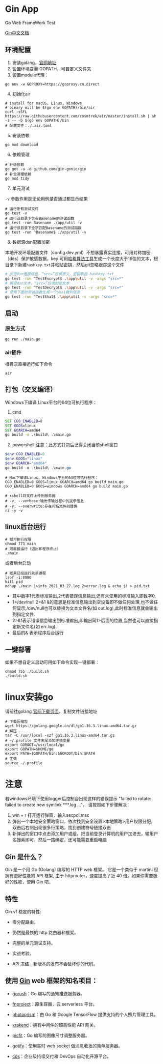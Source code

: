 # Gin App

Go Web FrameWork Test

[Gin中文文档](https://gin-gonic.com/zh-cn/docs/)


## 环境配置
1. 安装golang，[官网地址](https://golang.google.cn/)
2. 设置环境变量 GOPATH，可自定义文件夹
3. 设置module代理：
```
go env -w GOPROXY=https://goproxy.cn,direct
```
4. 初始化air
```
# install for macOS, Linux, Windows
# binary will be $(go env GOPATH)/bin/air
curl -sSfL https://raw.githubusercontent.com/cosmtrek/air/master/install.sh | sh -s -- -b $(go env GOPATH)/bin
# 配置文件：./.air.toml
```
5. 安装依赖
```
go mod download
```

6. 依赖管理
```
# 升级依赖
go get -u -d github.com/gin-gonic/gin
# 补全清理依赖
go mod tidy
```

7. 单元测试

`-v` 参数作用是无论用例是否通过都显示结果
```
# 运行所有测试文件
go test -v
# 运行该目录下含有Basename的测试函数
go test -run Basename ./app/util -v
# 运行该目录下全字匹配Basename的测试函数
go test -run ^Basename$ ./app/util -v
```

8. 数据源dsn配置加密

本地开发环境配置文件（config.dev.yml）不想暴露真实连接，可用对称加密（des）保护敏感数据，key 可用[哈希算法工具](http://www.jsons.cn/allencrypt/)生成一个长度大于16位的文本，根目录下新建`hashkey.txt`并粘贴密钥，然后git忽略跟踪这个文件

```bash
# 加密dsn连接信息，“src=”后填原文，密钥取自 hashkey.txt
go test -run ^TestEncrypt$ .\app\util -v -args "src=*"
# 解密dsn文本，“src=”后填加密文本
go test -run ^TestDecrypt$ .\app\util -v -args "src=*"
# 使用下面的测试函数生成一个sha1散列信息
go test -run ^TestSha1$ .\app\util -v -args "src=*"
```

## 启动

### 原生方式
```
go run ./main.go
```

### air插件
根目录直接运行如下命令
```
air
```

## 打包（交叉编译）

 Windows下编译 Linux平台的64位可执行程序：
 1. cmd

```cmd
SET CGO_ENABLED=0
SET GOOS=linux
SET GOARCH=amd64
go build -o .\build\ .\main.go
```

2. powershell
注意：此方式打包后记得关闭当前shell窗口
```powershell
$env:CGO_ENABLED=0
$env:GOOS="linux"
$env:GOARCH="amd64"
go build -o .\build\ .\main.go
```

```shell
# Mac下编译Linux, Windows平台的64位可执行程序：
CGO_ENABLED=0 GOOS=linux GOARCH=amd64 go build main.go
CGO_ENABLED=0 GOOS=windows GOARCH=amd64 go build main.go

# xshell将文件上传到服务器
# -v, --verbose:输出传输过程中的提示信息
# -y, --overwrite:存在同名文件则替换
rz -y -v
```

## linux后台运行

```shell
# 赋可执行权限
chmod 773 main
# 可直接运行（退出即程序终止）
./main
```

或者后台启动
```shell
# 如果已经运行先杀进程 
lsof -i:8000
kill pid
nohup ./main 1>info_2021_03_27.log 2>error.log & echo $! > pid.txt
```

* 其中数字1代表标准输出,2代表错误信息输出,还有未使用的标准输入即数字0.
* 1>/dev/null 2>&1 &的意思是标准信息输出到空设备即不做任何处理,也不做任何显示,/dev/null也可以替换为文本文件名(如 out.log),此时标准信息就会输出到指定文件.
* 2>&1表示错误信息输出到标准输出,即输出同1>后面的位置,当然也可以直接指定新文件名(如 err.log).
* 最后的& 表示程序后台运行

## 一键部署

如果不想自定义启动可用如下命令实现一键部署：

```shell
chmod 755 ./build.sh
./build.sh
```

# linux安装go

请前往golang [官网下载页面](https://golang.google.cn/dl/)，复制文件链接地址

```shell
# 下载压缩包
wget https://golang.google.cn/dl/go1.16.3.linux-amd64.tar.gz
# 解压
tar -C /usr/local -xzf go1.16.3.linux-amd64.tar.gz
# ~/.profile 文件末尾添加环境变量
export GOROOT=/usr/local/go
export GOPATH=$HOME/go
export PATH=$GOPATH/bin:$GOROOT/bin:$PATH
# 生效
source ~/.profile
```

# 注意
若windows环境下使用logger后控制台出现这样的错误提示 "failed to rotate: failed to create new symlink ***.log ..."，
请按照如下步骤解决：
1. win + r 打开运行弹窗，输入secpol.msc
2. 弹出一个本地安全策略窗口，依次找到安全设置>本地策略>用户权限分配，双击后右侧出现很多行策略，找到创建符号链接双击
3. 新弹出的窗口中点击添加用户或组，把当前登录计算机的用户加进去，输用户名搜索即可，然后一路确定，还可能需要重启电脑

## Gin 是什么？

Gin 是一个用 Go (Golang) 编写的 HTTP web 框架。 它是一个类似于 martini 但拥有更好性能的 API 框架, 由于 httprouter，速度提高了近 40 倍。如果你需要极好的性能，使用 Gin 吧。

## 特性

Gin v1 稳定的特性:

* 零分配路由。

* 仍然是最快的 http 路由器和框架。

* 完整的单元测试支持。

* 实战考验。

* API 冻结，新版本的发布不会破坏你的代码。


## 使用 [Gin](https://github.com/gin-gonic/gin) web 框架的知名项目：

* [gorush](https://github.com/appleboy/gorush)：Go 编写的通知推送服务器。

* [fnproject](https://github.com/fnproject/fn)：原生容器，云 serverless 平台。

* [photoprism](https://github.com/photoprism/photoprism)：由 Go 和 Google TensorFlow 提供支持的个人照片管理工具。

* [krakend](https://github.com/devopsfaith/krakend)：拥有中间件的超高性能 API 网关。

* [picfit](https://github.com/thoas/picfit)：Go 编写的图像尺寸调整服务器。

* [gotify](https://github.com/gotify/server)：使用实时 web socket 做消息收发的简单服务器。

* [cds](https://github.com/ovh/cds)：企业级持续交付和 DevOps 自动化开源平台。